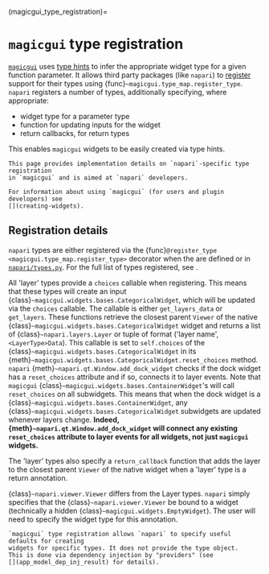 (magicgui_type_registration)=

# `magicgui` type registration

[`magicgui`](https://pyapp-kit.github.io/magicgui/) uses
[type hints](https://peps.python.org/pep-0484/) to infer the appropriate widget type
for a given function parameter. It allows third party packages
(like `napari`) to [register](https://pyapp-kit.github.io/magicgui/type_map/#registering-support-for-custom-types) support for their types using
{func}`~magicgui.type_map.register_type`. `napari` registers
a number of types, additionally specifying, where appropriate:

* widget type for a parameter type
* function for updating inputs for the widget
* return callbacks, for return types

This enables `magicgui` widgets to be easily created via type hints.

```{note}
This page provides implementation details on `napari`-specific type registration
in `magicgui` and is aimed at `napari` developers.

For information about using `magicgui` (for users and plugin developers) see
[](creating-widgets).
```

## Registration details

`napari` types are either registered via the
{func}`@register_type <magicgui.type_map.register_type>` decorator when the are
defined or in
[`napari/types.py`](https://github.com/napari/napari/blob/main/napari/types.py).
For the full list of types registered, see [](magicgui-parameter-annotations).

All 'layer' types provide a `choices` callable when registering.
This means that these types will create an input
{class}`~magicgui.widgets.bases.CategoricalWidget`, which will be updated via the
`choices` callable. The callable is either `get_layers_data` or `get_layers`.
These functions retrieve the closest parent `Viewer` of the native
{class}`~magicgui.widgets.bases.CategoricalWidget` widget and returns a list of
{class}`~napari.layers.Layer` or tuple of format ('layer name', `<LayerType>Data`).
This callable is set to `self.choices` of the
{class}`~magicgui.widgets.bases.CategoricalWidget` in its
{meth}`~magicgui.widgets.bases.CategoricalWidget.reset_choices` method.
`napari` {meth}`~napari.qt.Window.add_dock_widget` checks if the dock widget has
a `reset_choices` attribute and if so, connects it to layer events.
Note that `magicgui` {class}`~magicgui.widgets.bases.ContainerWidget`'s will call
`reset_choices` on all subwidgets. This means that when the dock widget is a
{class}`~magicgui.widgets.bases.ContainerWidget`, any
{class}`~magicgui.widgets.bases.CategoricalWidget` subwidgets are updated
whenever layers change.
**Indeed, {meth}`~napari.qt.Window.add_dock_widget` will
connect any existing `reset_choices` attribute to layer events for all widgets,
not just `magicgui` widgets.**

The 'layer' types also specify a `return_callback` function that adds the layer
to the closest parent `Viewer` of the native widget when a 'layer' type is a return
annotation.

{class}`~napari.viewer.Viewer` differs from the Layer types. `napari` simply specifies
that the {class}`~napari.viewer.Viewer` be bound to a widget (technically a
hidden {class}`~magicgui.widgets.EmptyWidget`). The user will need to specify
the widget type for this annotation.

```{important}
`magicgui` type registration allows `napari` to specify useful defaults for creating
widgets for specific types. It does not provide the type object.
This is done via dependency injection by "providers" (see
[](app_model_dep_inj_result) for details).
```
